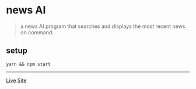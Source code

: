 # news AI

> a news AI program that searches and displays the most recent news on command.

## setup

```
yarn && npm start
```
---
[Live Site](https://news-ai-ann-glitch.vercel.app/) 